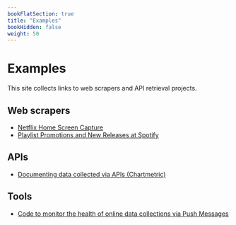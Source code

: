 ```yaml
---
bookFlatSection: true
title: "Examples"
bookHidden: false
weight: 50
---
```


# Examples

This site collects links to web scrapers and API retrieval projects.

## Web scrapers
- [Netflix Home Screen Capture](https://github.com/hannesdatta/data-netflix)
- [Playlist Promotions and New Releases at Spotify](https://github.com/hannesdatta/data-spotify-playlists-releases)

## APIs
- [Documenting data collected via APIs (Chartmetric)](https://github.com/hannesdatta/data-spotify-playlist-ecosystem)

## Tools
- [Code to monitor the health of online data collections via Push Messages](https://github.com/hannesdatta/healthmonitor)
